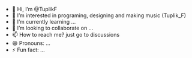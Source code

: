 - 👋 Hi, I’m @TuplikF
- 👀 I’m interested in programing, designing and making music (Tuplik_F)
- 🌱 I’m currently learning ...
- 💞️ I’m looking to collaborate on ...
- 📫 How to reach me? just go to discussions
- 😄 Pronouns: ...
- ⚡ Fun fact: ...

<!---
TuplikF/TuplikF is a ✨ special ✨ repository because its `README.md` (this file) appears on your GitHub profile.
You can click the Preview link to take a look at your changes.
--->
